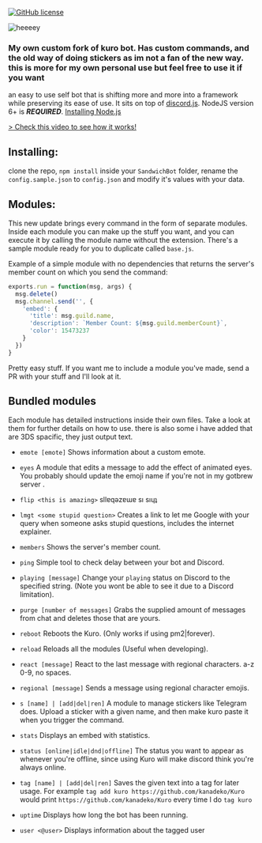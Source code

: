 [![GitHub license](https://img.shields.io/badge/license-MIT-blue.svg)](https://raw.githubusercontent.com/kanadeko/Kuro/master/LICENSE)

![heeeey](http://i.imgur.com/0tPwgV7.gif)



### My own custom fork of kuro bot. Has custom commands, and the old way of doing stickers as im not a fan of the new way. this is more for my own personal use but feel free to use it if you want

an easy to use self bot that is shifting more and more into a framework while preserving its ease of use. It sits on top of [discord.js](https://github.com/hydrabolt/discord.js/).
NodeJS version 6+ is ***REQUIRED***. [Installing Node.js](https://nodejs.org/en/download/package-manager/)

[> Check this video to see how it works!](https://my.mixtape.moe/pwcrem.webm)


## Installing:
clone the repo, `npm install` inside your `SandwichBot` folder, rename the `config.sample.json` to `config.json` and modify it's values with your data.

## Modules:
This new update brings every command in the form of separate modules. Inside each module you can make up the stuff you want, and you can execute it by calling the module name without the extension. There's a sample module ready for you to duplicate called `base.js`.

Example of a simple module with no dependencies that returns the server's member count on which you send the command:
```javascript
exports.run = function(msg, args) {
  msg.delete()
  msg.channel.send('', {
    'embed': {
      'title': msg.guild.name,
      'description': `Member Count: ${msg.guild.memberCount}`,
      'color': 15473237
    }
  })
}
```

Pretty easy stuff.
If you want me to include a module you've made, send a PR with your stuff and I'll look at it.

## Bundled modules

Each module has detailed instructions inside their own files. Take a look at them for further details on how to use. there is also some i have added that are 3DS spacific, they just output text.

- `emote [emote]`
  Shows information about a custom emote.

- `eyes`
  A module that edits a message to add the effect of animated eyes. You probably should update the emoji name if you're not in my gotbrew server .

- `flip <this is amazing>`
  sllɐqǝzɐɯɐ sı sıɥʇ

- `lmgt <some stupid question>`
  Creates a link to let me Google with your query when someone asks stupid questions, includes the internet explainer.

- `members`
  Shows the server's member count.

- `ping`
  Simple tool to check delay between your bot and Discord.

- `playing [message]`
  Change your `playing` status on Discord to the specified string. (Note you wont be able to see it due to a Discord limitation).

- `purge [number of messages]`
  Grabs the supplied amount of messages from chat and deletes those that are yours.

- `reboot`
  Reboots the Kuro. (Only works if using pm2|forever).

- `reload`
  Reloads all the modules (Useful when developing).

- `react [message]`
  React to the last message with regional characters. a-z 0-9, no spaces.

- `regional [message]`
  Sends a message using regional character emojis.

- `s [name] | [add|del|ren]`
  A module to manage stickers like Telegram does. Upload a sticker with a given name, and then make kuro paste it when you trigger the command.

- `stats`
  Displays an embed with statistics.

- `status [online|idle|dnd|offline]`
  The status you want to appear as whenever you're offline, since using Kuro will make discord think you're always online.

- `tag [name] | [add|del|ren]`
  Saves the given text into a tag for later usage. For example `tag add kuro https://github.com/kanadeko/Kuro` would print `https://github.com/kanadeko/Kuro` every time I do `tag kuro`

- `uptime`
  Displays how long the bot has been running.

- `user <@user>`
  Displays information about the tagged user

